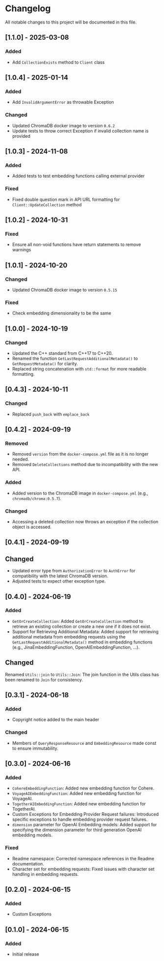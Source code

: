 # Changelog

All notable changes to this project will be documented in this file.

## [1.1.0] - 2025-03-08
### Added
- Add `CollectionExists` method to `Client` class

## [1.0.4] - 2025-01-14
### Added
- Add `InvalidArgumentError` as throwable Exception

### Changed
- Updated ChromaDB docker image to version `0.6.2`
- Update tests to throw correct Exception if invalid collection name is provided

## [1.0.3] - 2024-11-08
### Added
- Added tests to test embedding functions calling external provider

### Fixed
- Fixed double question mark in API URL formatting for `Client::UpdateCollection` method

## [1.0.2] - 2024-10-31
### Fixed
- Ensure all non-void functions have return statements to remove warnings

## [1.0.1] - 2024-10-20
### Changed
- Updated ChromaDB docker image to version `0.5.15`

### Fixed
- Check embedding dimensionality to be the same

## [1.0.0] - 2024-10-19
### Changed
- Updated the C++ standard from C++17 to C++20.
- Renamed the function `GetLastRequestAdditionalMetadata()` to `GetRequestMetadata()` for clarity.
- Replaced string concatenation with `std::format` for more readable formatting.

## [0.4.3] - 2024-10-11
### Changed
- Replaced `push_back` with `emplace_back`

## [0.4.2] - 2024-09-19
### Removed
- Removed `version` from the `docker-compose.yml` file as it is no longer needed.
- Removed `DeleteCollections` method due to incompatibility with the new API.

### Added
- Added version to the ChromaDB image in `docker-compose.yml` (e.g., `chromadb/chroma:0.5.7`).

### Changed
- Accessing a deleted collection now throws an exception if the collection object is accessed.

## [0.4.1] - 2024-09-19
## Changed
- Updated error type from `AuthorizationError` to `AuthError` for compatibility with the latest ChromaDB version.
- Adjusted tests to expect other exception type.

## [0.4.0] - 2024-06-19
### Added
- `GetOrCreateCollection`: Added `GetOrCreateCollection` method to retrieve an existing collection or create a new one if it does not exist.
- Support for Retrieving Additional Metadata: Added support for retrieving additional metadata from embedding requests using the `GetLastRequestAdditionalMetadata()` method in embedding functions (e.g., JinaEmbeddingFunction, OpenAIEmbeddingFunction, ...).

## Changed
Renamed `Utils::join` to `Utils::Join`: The join function in the Utils class has been renamed to `Join` for consistency.

## [0.3.1] - 2024-06-18
### Added
- Copyright notice added to the main header

### Changed
- Members of `QueryResponseResource` and `EmbeddingResource` made const to ensure immutability.

## [0.3.0] - 2024-06-16
### Added
- `CohereEmbeddingFunction`: Added new embedding function for Cohere.
- `VoyageAIEmbeddingFunction`: Added new embedding function for VoyageAI.
- `TogetherAIEmbeddingFunction`: Added new embedding function for TogetherAI.
- Custom Exceptions for Embedding Provider Request failures: Introduced specific exceptions to handle embedding provider request failures.
- `dimension` parameter for OpenAI Embedding models: Added support for specifying the dimension parameter for third generation OpenAI embedding models.

### Fixed
- Readme namespace: Corrected namespace references in the Readme documentation.
- Character set for embedding requests: Fixed issues with character set handling in embedding requests.

## [0.2.0] - 2024-06-15
### Added
- Custom Exceptions

## [0.1.0] - 2024-06-15
### Added
- Initial release
